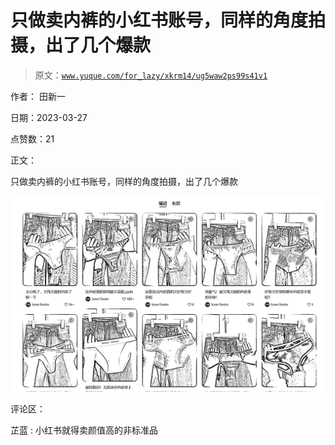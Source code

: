 # 只做卖内裤的小红书账号，同样的角度拍摄，出了几个爆款

> 原文：[`www.yuque.com/for_lazy/xkrm14/ug5waw2ps99s41v1`](https://www.yuque.com/for_lazy/xkrm14/ug5waw2ps99s41v1)

作者： 田新一

日期：2023-03-27

点赞数：21

正文：

只做卖内裤的小红书账号，同样的角度拍摄，出了几个爆款

![](img/718144aa7942b449ad27500cd216e5d5.png)  

评论区：

芷蓝 : 小红书就得卖颜值高的非标准品

